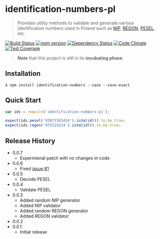 # identification-numbers-pl

> Provides utility methods to validate and generate various identification numbers used in Poland such as
> [NIP](https://pl.wikipedia.org/wiki/NIP), [REGON](https://pl.wikipedia.org/wiki/REGON),
> [PESEL](https://pl.wikipedia.org/wiki/PESEL), etc.

[![Build Status](https://travis-ci.org/SOFTWARE-CLINIC/identification-numbers-pl.svg?branch=master)](https://travis-ci.org/SOFTWARE-CLINIC/identification-numbers-pl)
[![npm version](https://badge.fury.io/js/identification-numbers-pl.svg)](http://badge.fury.io/js/identification-numbers-pl)
[![Dependency Status](https://david-dm.org/SOFTWARE-CLINIC/identification-numbers-pl.svg)](https://david-dm.org/SOFTWARE-CLINIC/identification-numbers-pl)
[![Code Climate](https://codeclimate.com/github/SOFTWARE-CLINIC/identification-numbers-pl/badges/gpa.svg)](https://codeclimate.com/github/SOFTWARE-CLINIC/identification-numbers-pl)
[![Test Coverage](https://codeclimate.com/github/SOFTWARE-CLINIC/identification-numbers-pl/badges/coverage.svg)](https://codeclimate.com/github/SOFTWARE-CLINIC/identification-numbers-pl/coverage)

> **Note** that this project is still in its **incubating phase**.

## Installation

```shell
$ npm install identification-numbers --save --save-exact
```

## Quick Start

```js
var ids = require('identification-numbers-pl');

expect(ids.pesel('83071503434').isValid()).to.be.true;
expect(ids.regon('975124224').isValid()).to.be.true;
```

## Release History
* 0.0.7
  * Expermienal patch with no changes in code
* 0.0.6
  * Fixed [issue #1](https://github.com/danielpacak/identification-numbers/issues/1)
* 0.0.5
  * Decode PESEL
* 0.0.4
  * Validate PESEL
* 0.0.3
  * Added random NIP generator
  * Added NIP validator
  * Added random REGON generator
  * Added REGON validator
* 0.0.2
* 0.0.1
  * Initial release

